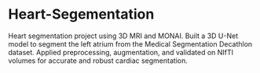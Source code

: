 # Heart-Segementation
Heart segmentation project using 3D MRI and MONAI. Built a 3D U-Net model to segment the left atrium from the Medical Segmentation Decathlon dataset. Applied preprocessing, augmentation, and validated on NIfTI volumes for accurate and robust cardiac segmentation.

